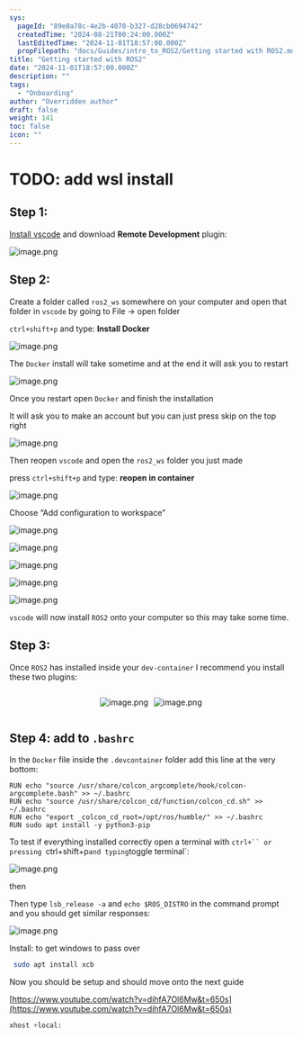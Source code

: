 ```yaml
---
sys:
  pageId: "89e0a78c-4e2b-4070-b327-d28cb0694742"
  createdTime: "2024-08-21T00:24:00.000Z"
  lastEditedTime: "2024-11-01T18:57:00.000Z"
  propFilepath: "docs/Guides/intro_to_ROS2/Getting started with ROS2.md"
title: "Getting started with ROS2"
date: "2024-11-01T18:57:00.000Z"
description: ""
tags:
  - "Onboarding"
author: "Overridden author"
draft: false
weight: 141
toc: false
icon: ""
---
```


# TODO: add wsl install

## Step 1:

[Install vscode](https://code.visualstudio.com/download) and download **Remote Development** plugin:

![image.png](https://prod-files-secure.s3.us-west-2.amazonaws.com/d518164a-d88e-44d1-a4ee-3adb3bd8bce0/efb52993-1881-4a40-b95e-6f020334f022/image.png?X-Amz-Algorithm=AWS4-HMAC-SHA256&X-Amz-Content-Sha256=UNSIGNED-PAYLOAD&X-Amz-Credential=ASIAZI2LB466RFDRT2ZJ%2F20250428%2Fus-west-2%2Fs3%2Faws4_request&X-Amz-Date=20250428T133325Z&X-Amz-Expires=3600&X-Amz-Security-Token=IQoJb3JpZ2luX2VjEN7%2F%2F%2F%2F%2F%2F%2F%2F%2F%2FwEaCXVzLXdlc3QtMiJIMEYCIQCxatrfdoTIy3BUHGGl3NXq%2F7%2FclI65bAzgaWIn2BV3lgIhAOmp8UjkzmNjzsw%2FUQ2rt92Tjv%2BuJp9TJ%2Br00HYf0%2F6NKv8DCHYQABoMNjM3NDIzMTgzODA1Igze8MrXUSBkG%2Fl%2BVkIq3APBJBagZQSE0AHOaY8cOPOgt6u%2F9rC0e8vf7Vc%2FiumyYfQRlboj0iHt9hHubRYpcFsZLXLQ7xEZ31BzlIP0yy3CQROJs4PqhGA5B48pXkodwEwhEkzpYwHusf81H1w2u5zHQAZGyCp4zwTrnDIGhDPaL88VIakrlmxf7Qwl6PJB5IfJSgQmV4x%2BsI7Ztbf4M%2BM98775q9IdOQq6ao682ArdZnK1GRb1WPvMP6W2rZZIiOEykaSSiXOcasVKmRwdQ4I95q1WJ7B32cApCHIVAA1e%2Bk9QnEiYcBo1znQdsEAUpCNJ3LKEgu6AR5wuERMGEvlUp%2F439eBhiew1b3zS48BHguUlD7mTiEiMqkb4rJd%2FX2dx2BBRElRDKHrQmT4%2FjYSxzru8acx3Oe6t3Q6r20bAPCh%2FDsGGN6jhYwSz37bXy57rbtGrALtFb13dGaverYHyo2qrjzCXK2PRSZIOKnol7mVCcqYY3QahYaGXKDTas4GGcrH6S%2BfM8QId%2B5apc9v24rTjpbiri2qgzRGzqzg9CA3mJ3%2F4GCjauAT2zQzKSVLKNt6VntVMwwszK1E8FePIgbd4N74rYoy%2BMrk5BxW4b41%2FcunqSDCKENU0P1%2FOjKbs7gp7ebuzlDaROTD%2Bgr7ABjqkAe6u%2BRGCfMfhE%2BPcW370JPrIiPlADqzpLTClouLhB151w90ndqpnqApHoe3W3hl5Lovssn%2FsFvKaq6jCvpVUJPHJySZ9psvNFQHZu%2FADsgzM8Fflo4X9gZqA7NaZ1oVOqpAdYhzBEKmVfOMYbWP7vP3aMgyHhVBTCL5ofbh7gxBoR21O5mfoIDAADBD6GLCopovpLR4PgoFtLRPCTDlIHACmy93S&X-Amz-Signature=46531fcac33d7f218c8dce9c9a853a7c393382291587dd300e695abfc54eeee0&X-Amz-SignedHeaders=host&x-id=GetObject)

## Step 2:

Create a folder called `ros2_ws` somewhere on your computer and open that folder in `vscode` by going to File → open folder 

`ctrl+shift+p` and type: **Install Docker**

![image.png](https://prod-files-secure.s3.us-west-2.amazonaws.com/d518164a-d88e-44d1-a4ee-3adb3bd8bce0/2269dc0e-1cd5-47ff-bceb-c04ad9b2eab0/image.png?X-Amz-Algorithm=AWS4-HMAC-SHA256&X-Amz-Content-Sha256=UNSIGNED-PAYLOAD&X-Amz-Credential=ASIAZI2LB466RFDRT2ZJ%2F20250428%2Fus-west-2%2Fs3%2Faws4_request&X-Amz-Date=20250428T133325Z&X-Amz-Expires=3600&X-Amz-Security-Token=IQoJb3JpZ2luX2VjEN7%2F%2F%2F%2F%2F%2F%2F%2F%2F%2FwEaCXVzLXdlc3QtMiJIMEYCIQCxatrfdoTIy3BUHGGl3NXq%2F7%2FclI65bAzgaWIn2BV3lgIhAOmp8UjkzmNjzsw%2FUQ2rt92Tjv%2BuJp9TJ%2Br00HYf0%2F6NKv8DCHYQABoMNjM3NDIzMTgzODA1Igze8MrXUSBkG%2Fl%2BVkIq3APBJBagZQSE0AHOaY8cOPOgt6u%2F9rC0e8vf7Vc%2FiumyYfQRlboj0iHt9hHubRYpcFsZLXLQ7xEZ31BzlIP0yy3CQROJs4PqhGA5B48pXkodwEwhEkzpYwHusf81H1w2u5zHQAZGyCp4zwTrnDIGhDPaL88VIakrlmxf7Qwl6PJB5IfJSgQmV4x%2BsI7Ztbf4M%2BM98775q9IdOQq6ao682ArdZnK1GRb1WPvMP6W2rZZIiOEykaSSiXOcasVKmRwdQ4I95q1WJ7B32cApCHIVAA1e%2Bk9QnEiYcBo1znQdsEAUpCNJ3LKEgu6AR5wuERMGEvlUp%2F439eBhiew1b3zS48BHguUlD7mTiEiMqkb4rJd%2FX2dx2BBRElRDKHrQmT4%2FjYSxzru8acx3Oe6t3Q6r20bAPCh%2FDsGGN6jhYwSz37bXy57rbtGrALtFb13dGaverYHyo2qrjzCXK2PRSZIOKnol7mVCcqYY3QahYaGXKDTas4GGcrH6S%2BfM8QId%2B5apc9v24rTjpbiri2qgzRGzqzg9CA3mJ3%2F4GCjauAT2zQzKSVLKNt6VntVMwwszK1E8FePIgbd4N74rYoy%2BMrk5BxW4b41%2FcunqSDCKENU0P1%2FOjKbs7gp7ebuzlDaROTD%2Bgr7ABjqkAe6u%2BRGCfMfhE%2BPcW370JPrIiPlADqzpLTClouLhB151w90ndqpnqApHoe3W3hl5Lovssn%2FsFvKaq6jCvpVUJPHJySZ9psvNFQHZu%2FADsgzM8Fflo4X9gZqA7NaZ1oVOqpAdYhzBEKmVfOMYbWP7vP3aMgyHhVBTCL5ofbh7gxBoR21O5mfoIDAADBD6GLCopovpLR4PgoFtLRPCTDlIHACmy93S&X-Amz-Signature=68d4bcdcf5e83ef8b43f48fc767c5ee1a0b144d020293801eb5e83afb5f4ee35&X-Amz-SignedHeaders=host&x-id=GetObject)

The `Docker` install will take sometime and at the end it will ask you to restart

![image.png](https://prod-files-secure.s3.us-west-2.amazonaws.com/d518164a-d88e-44d1-a4ee-3adb3bd8bce0/ed233f78-be33-4b1f-b89c-9c346c0e961e/image.png?X-Amz-Algorithm=AWS4-HMAC-SHA256&X-Amz-Content-Sha256=UNSIGNED-PAYLOAD&X-Amz-Credential=ASIAZI2LB466RFDRT2ZJ%2F20250428%2Fus-west-2%2Fs3%2Faws4_request&X-Amz-Date=20250428T133325Z&X-Amz-Expires=3600&X-Amz-Security-Token=IQoJb3JpZ2luX2VjEN7%2F%2F%2F%2F%2F%2F%2F%2F%2F%2FwEaCXVzLXdlc3QtMiJIMEYCIQCxatrfdoTIy3BUHGGl3NXq%2F7%2FclI65bAzgaWIn2BV3lgIhAOmp8UjkzmNjzsw%2FUQ2rt92Tjv%2BuJp9TJ%2Br00HYf0%2F6NKv8DCHYQABoMNjM3NDIzMTgzODA1Igze8MrXUSBkG%2Fl%2BVkIq3APBJBagZQSE0AHOaY8cOPOgt6u%2F9rC0e8vf7Vc%2FiumyYfQRlboj0iHt9hHubRYpcFsZLXLQ7xEZ31BzlIP0yy3CQROJs4PqhGA5B48pXkodwEwhEkzpYwHusf81H1w2u5zHQAZGyCp4zwTrnDIGhDPaL88VIakrlmxf7Qwl6PJB5IfJSgQmV4x%2BsI7Ztbf4M%2BM98775q9IdOQq6ao682ArdZnK1GRb1WPvMP6W2rZZIiOEykaSSiXOcasVKmRwdQ4I95q1WJ7B32cApCHIVAA1e%2Bk9QnEiYcBo1znQdsEAUpCNJ3LKEgu6AR5wuERMGEvlUp%2F439eBhiew1b3zS48BHguUlD7mTiEiMqkb4rJd%2FX2dx2BBRElRDKHrQmT4%2FjYSxzru8acx3Oe6t3Q6r20bAPCh%2FDsGGN6jhYwSz37bXy57rbtGrALtFb13dGaverYHyo2qrjzCXK2PRSZIOKnol7mVCcqYY3QahYaGXKDTas4GGcrH6S%2BfM8QId%2B5apc9v24rTjpbiri2qgzRGzqzg9CA3mJ3%2F4GCjauAT2zQzKSVLKNt6VntVMwwszK1E8FePIgbd4N74rYoy%2BMrk5BxW4b41%2FcunqSDCKENU0P1%2FOjKbs7gp7ebuzlDaROTD%2Bgr7ABjqkAe6u%2BRGCfMfhE%2BPcW370JPrIiPlADqzpLTClouLhB151w90ndqpnqApHoe3W3hl5Lovssn%2FsFvKaq6jCvpVUJPHJySZ9psvNFQHZu%2FADsgzM8Fflo4X9gZqA7NaZ1oVOqpAdYhzBEKmVfOMYbWP7vP3aMgyHhVBTCL5ofbh7gxBoR21O5mfoIDAADBD6GLCopovpLR4PgoFtLRPCTDlIHACmy93S&X-Amz-Signature=9c953bcc1dd623c2c62fe2d7f01e663806988ac8b915a85d985de241c20e0d66&X-Amz-SignedHeaders=host&x-id=GetObject)

Once you restart open `Docker` and finish the installation

It will ask you to make an account but you can just press skip on the top right

![image.png](https://prod-files-secure.s3.us-west-2.amazonaws.com/d518164a-d88e-44d1-a4ee-3adb3bd8bce0/21010ad9-1659-4fd9-9f59-9932a09b2a3d/image.png?X-Amz-Algorithm=AWS4-HMAC-SHA256&X-Amz-Content-Sha256=UNSIGNED-PAYLOAD&X-Amz-Credential=ASIAZI2LB466RFDRT2ZJ%2F20250428%2Fus-west-2%2Fs3%2Faws4_request&X-Amz-Date=20250428T133325Z&X-Amz-Expires=3600&X-Amz-Security-Token=IQoJb3JpZ2luX2VjEN7%2F%2F%2F%2F%2F%2F%2F%2F%2F%2FwEaCXVzLXdlc3QtMiJIMEYCIQCxatrfdoTIy3BUHGGl3NXq%2F7%2FclI65bAzgaWIn2BV3lgIhAOmp8UjkzmNjzsw%2FUQ2rt92Tjv%2BuJp9TJ%2Br00HYf0%2F6NKv8DCHYQABoMNjM3NDIzMTgzODA1Igze8MrXUSBkG%2Fl%2BVkIq3APBJBagZQSE0AHOaY8cOPOgt6u%2F9rC0e8vf7Vc%2FiumyYfQRlboj0iHt9hHubRYpcFsZLXLQ7xEZ31BzlIP0yy3CQROJs4PqhGA5B48pXkodwEwhEkzpYwHusf81H1w2u5zHQAZGyCp4zwTrnDIGhDPaL88VIakrlmxf7Qwl6PJB5IfJSgQmV4x%2BsI7Ztbf4M%2BM98775q9IdOQq6ao682ArdZnK1GRb1WPvMP6W2rZZIiOEykaSSiXOcasVKmRwdQ4I95q1WJ7B32cApCHIVAA1e%2Bk9QnEiYcBo1znQdsEAUpCNJ3LKEgu6AR5wuERMGEvlUp%2F439eBhiew1b3zS48BHguUlD7mTiEiMqkb4rJd%2FX2dx2BBRElRDKHrQmT4%2FjYSxzru8acx3Oe6t3Q6r20bAPCh%2FDsGGN6jhYwSz37bXy57rbtGrALtFb13dGaverYHyo2qrjzCXK2PRSZIOKnol7mVCcqYY3QahYaGXKDTas4GGcrH6S%2BfM8QId%2B5apc9v24rTjpbiri2qgzRGzqzg9CA3mJ3%2F4GCjauAT2zQzKSVLKNt6VntVMwwszK1E8FePIgbd4N74rYoy%2BMrk5BxW4b41%2FcunqSDCKENU0P1%2FOjKbs7gp7ebuzlDaROTD%2Bgr7ABjqkAe6u%2BRGCfMfhE%2BPcW370JPrIiPlADqzpLTClouLhB151w90ndqpnqApHoe3W3hl5Lovssn%2FsFvKaq6jCvpVUJPHJySZ9psvNFQHZu%2FADsgzM8Fflo4X9gZqA7NaZ1oVOqpAdYhzBEKmVfOMYbWP7vP3aMgyHhVBTCL5ofbh7gxBoR21O5mfoIDAADBD6GLCopovpLR4PgoFtLRPCTDlIHACmy93S&X-Amz-Signature=d00cde2db0a5879af9ac2695d73e1d72f64488c2ba07c5f8b730e35a895884a1&X-Amz-SignedHeaders=host&x-id=GetObject)

Then reopen `vscode` and open the `ros2_ws` folder you just made

press `ctrl+shift+p` and type: **reopen in container**

![image.png](https://prod-files-secure.s3.us-west-2.amazonaws.com/d518164a-d88e-44d1-a4ee-3adb3bd8bce0/4e93b8c2-41ad-488c-8095-c74205196118/image.png?X-Amz-Algorithm=AWS4-HMAC-SHA256&X-Amz-Content-Sha256=UNSIGNED-PAYLOAD&X-Amz-Credential=ASIAZI2LB466RFDRT2ZJ%2F20250428%2Fus-west-2%2Fs3%2Faws4_request&X-Amz-Date=20250428T133325Z&X-Amz-Expires=3600&X-Amz-Security-Token=IQoJb3JpZ2luX2VjEN7%2F%2F%2F%2F%2F%2F%2F%2F%2F%2FwEaCXVzLXdlc3QtMiJIMEYCIQCxatrfdoTIy3BUHGGl3NXq%2F7%2FclI65bAzgaWIn2BV3lgIhAOmp8UjkzmNjzsw%2FUQ2rt92Tjv%2BuJp9TJ%2Br00HYf0%2F6NKv8DCHYQABoMNjM3NDIzMTgzODA1Igze8MrXUSBkG%2Fl%2BVkIq3APBJBagZQSE0AHOaY8cOPOgt6u%2F9rC0e8vf7Vc%2FiumyYfQRlboj0iHt9hHubRYpcFsZLXLQ7xEZ31BzlIP0yy3CQROJs4PqhGA5B48pXkodwEwhEkzpYwHusf81H1w2u5zHQAZGyCp4zwTrnDIGhDPaL88VIakrlmxf7Qwl6PJB5IfJSgQmV4x%2BsI7Ztbf4M%2BM98775q9IdOQq6ao682ArdZnK1GRb1WPvMP6W2rZZIiOEykaSSiXOcasVKmRwdQ4I95q1WJ7B32cApCHIVAA1e%2Bk9QnEiYcBo1znQdsEAUpCNJ3LKEgu6AR5wuERMGEvlUp%2F439eBhiew1b3zS48BHguUlD7mTiEiMqkb4rJd%2FX2dx2BBRElRDKHrQmT4%2FjYSxzru8acx3Oe6t3Q6r20bAPCh%2FDsGGN6jhYwSz37bXy57rbtGrALtFb13dGaverYHyo2qrjzCXK2PRSZIOKnol7mVCcqYY3QahYaGXKDTas4GGcrH6S%2BfM8QId%2B5apc9v24rTjpbiri2qgzRGzqzg9CA3mJ3%2F4GCjauAT2zQzKSVLKNt6VntVMwwszK1E8FePIgbd4N74rYoy%2BMrk5BxW4b41%2FcunqSDCKENU0P1%2FOjKbs7gp7ebuzlDaROTD%2Bgr7ABjqkAe6u%2BRGCfMfhE%2BPcW370JPrIiPlADqzpLTClouLhB151w90ndqpnqApHoe3W3hl5Lovssn%2FsFvKaq6jCvpVUJPHJySZ9psvNFQHZu%2FADsgzM8Fflo4X9gZqA7NaZ1oVOqpAdYhzBEKmVfOMYbWP7vP3aMgyHhVBTCL5ofbh7gxBoR21O5mfoIDAADBD6GLCopovpLR4PgoFtLRPCTDlIHACmy93S&X-Amz-Signature=812c815d07f317835ff498ade929d74048f5f882217423671cc194be1e6c202d&X-Amz-SignedHeaders=host&x-id=GetObject)

Choose “Add configuration to workspace”

![image.png](https://prod-files-secure.s3.us-west-2.amazonaws.com/d518164a-d88e-44d1-a4ee-3adb3bd8bce0/9560b282-5060-4989-ba37-97e7b2c22476/image.png?X-Amz-Algorithm=AWS4-HMAC-SHA256&X-Amz-Content-Sha256=UNSIGNED-PAYLOAD&X-Amz-Credential=ASIAZI2LB466RFDRT2ZJ%2F20250428%2Fus-west-2%2Fs3%2Faws4_request&X-Amz-Date=20250428T133325Z&X-Amz-Expires=3600&X-Amz-Security-Token=IQoJb3JpZ2luX2VjEN7%2F%2F%2F%2F%2F%2F%2F%2F%2F%2FwEaCXVzLXdlc3QtMiJIMEYCIQCxatrfdoTIy3BUHGGl3NXq%2F7%2FclI65bAzgaWIn2BV3lgIhAOmp8UjkzmNjzsw%2FUQ2rt92Tjv%2BuJp9TJ%2Br00HYf0%2F6NKv8DCHYQABoMNjM3NDIzMTgzODA1Igze8MrXUSBkG%2Fl%2BVkIq3APBJBagZQSE0AHOaY8cOPOgt6u%2F9rC0e8vf7Vc%2FiumyYfQRlboj0iHt9hHubRYpcFsZLXLQ7xEZ31BzlIP0yy3CQROJs4PqhGA5B48pXkodwEwhEkzpYwHusf81H1w2u5zHQAZGyCp4zwTrnDIGhDPaL88VIakrlmxf7Qwl6PJB5IfJSgQmV4x%2BsI7Ztbf4M%2BM98775q9IdOQq6ao682ArdZnK1GRb1WPvMP6W2rZZIiOEykaSSiXOcasVKmRwdQ4I95q1WJ7B32cApCHIVAA1e%2Bk9QnEiYcBo1znQdsEAUpCNJ3LKEgu6AR5wuERMGEvlUp%2F439eBhiew1b3zS48BHguUlD7mTiEiMqkb4rJd%2FX2dx2BBRElRDKHrQmT4%2FjYSxzru8acx3Oe6t3Q6r20bAPCh%2FDsGGN6jhYwSz37bXy57rbtGrALtFb13dGaverYHyo2qrjzCXK2PRSZIOKnol7mVCcqYY3QahYaGXKDTas4GGcrH6S%2BfM8QId%2B5apc9v24rTjpbiri2qgzRGzqzg9CA3mJ3%2F4GCjauAT2zQzKSVLKNt6VntVMwwszK1E8FePIgbd4N74rYoy%2BMrk5BxW4b41%2FcunqSDCKENU0P1%2FOjKbs7gp7ebuzlDaROTD%2Bgr7ABjqkAe6u%2BRGCfMfhE%2BPcW370JPrIiPlADqzpLTClouLhB151w90ndqpnqApHoe3W3hl5Lovssn%2FsFvKaq6jCvpVUJPHJySZ9psvNFQHZu%2FADsgzM8Fflo4X9gZqA7NaZ1oVOqpAdYhzBEKmVfOMYbWP7vP3aMgyHhVBTCL5ofbh7gxBoR21O5mfoIDAADBD6GLCopovpLR4PgoFtLRPCTDlIHACmy93S&X-Amz-Signature=948dfbfea7bcae914d6026f60122d2cb37ab6a2cb57b48b055e4485c56730df1&X-Amz-SignedHeaders=host&x-id=GetObject)

![image.png](https://prod-files-secure.s3.us-west-2.amazonaws.com/d518164a-d88e-44d1-a4ee-3adb3bd8bce0/2ee63f81-886b-48e8-a553-dc6e5eac99e4/image.png?X-Amz-Algorithm=AWS4-HMAC-SHA256&X-Amz-Content-Sha256=UNSIGNED-PAYLOAD&X-Amz-Credential=ASIAZI2LB466RFDRT2ZJ%2F20250428%2Fus-west-2%2Fs3%2Faws4_request&X-Amz-Date=20250428T133325Z&X-Amz-Expires=3600&X-Amz-Security-Token=IQoJb3JpZ2luX2VjEN7%2F%2F%2F%2F%2F%2F%2F%2F%2F%2FwEaCXVzLXdlc3QtMiJIMEYCIQCxatrfdoTIy3BUHGGl3NXq%2F7%2FclI65bAzgaWIn2BV3lgIhAOmp8UjkzmNjzsw%2FUQ2rt92Tjv%2BuJp9TJ%2Br00HYf0%2F6NKv8DCHYQABoMNjM3NDIzMTgzODA1Igze8MrXUSBkG%2Fl%2BVkIq3APBJBagZQSE0AHOaY8cOPOgt6u%2F9rC0e8vf7Vc%2FiumyYfQRlboj0iHt9hHubRYpcFsZLXLQ7xEZ31BzlIP0yy3CQROJs4PqhGA5B48pXkodwEwhEkzpYwHusf81H1w2u5zHQAZGyCp4zwTrnDIGhDPaL88VIakrlmxf7Qwl6PJB5IfJSgQmV4x%2BsI7Ztbf4M%2BM98775q9IdOQq6ao682ArdZnK1GRb1WPvMP6W2rZZIiOEykaSSiXOcasVKmRwdQ4I95q1WJ7B32cApCHIVAA1e%2Bk9QnEiYcBo1znQdsEAUpCNJ3LKEgu6AR5wuERMGEvlUp%2F439eBhiew1b3zS48BHguUlD7mTiEiMqkb4rJd%2FX2dx2BBRElRDKHrQmT4%2FjYSxzru8acx3Oe6t3Q6r20bAPCh%2FDsGGN6jhYwSz37bXy57rbtGrALtFb13dGaverYHyo2qrjzCXK2PRSZIOKnol7mVCcqYY3QahYaGXKDTas4GGcrH6S%2BfM8QId%2B5apc9v24rTjpbiri2qgzRGzqzg9CA3mJ3%2F4GCjauAT2zQzKSVLKNt6VntVMwwszK1E8FePIgbd4N74rYoy%2BMrk5BxW4b41%2FcunqSDCKENU0P1%2FOjKbs7gp7ebuzlDaROTD%2Bgr7ABjqkAe6u%2BRGCfMfhE%2BPcW370JPrIiPlADqzpLTClouLhB151w90ndqpnqApHoe3W3hl5Lovssn%2FsFvKaq6jCvpVUJPHJySZ9psvNFQHZu%2FADsgzM8Fflo4X9gZqA7NaZ1oVOqpAdYhzBEKmVfOMYbWP7vP3aMgyHhVBTCL5ofbh7gxBoR21O5mfoIDAADBD6GLCopovpLR4PgoFtLRPCTDlIHACmy93S&X-Amz-Signature=43931b2612004f95c0a439e7d7a0e2d78a67ecb2aae7bbf1fa66b272abb8a21c&X-Amz-SignedHeaders=host&x-id=GetObject)

![image.png](https://prod-files-secure.s3.us-west-2.amazonaws.com/d518164a-d88e-44d1-a4ee-3adb3bd8bce0/ae1580b2-b048-407e-aed9-b584224a7a04/image.png?X-Amz-Algorithm=AWS4-HMAC-SHA256&X-Amz-Content-Sha256=UNSIGNED-PAYLOAD&X-Amz-Credential=ASIAZI2LB466RFDRT2ZJ%2F20250428%2Fus-west-2%2Fs3%2Faws4_request&X-Amz-Date=20250428T133325Z&X-Amz-Expires=3600&X-Amz-Security-Token=IQoJb3JpZ2luX2VjEN7%2F%2F%2F%2F%2F%2F%2F%2F%2F%2FwEaCXVzLXdlc3QtMiJIMEYCIQCxatrfdoTIy3BUHGGl3NXq%2F7%2FclI65bAzgaWIn2BV3lgIhAOmp8UjkzmNjzsw%2FUQ2rt92Tjv%2BuJp9TJ%2Br00HYf0%2F6NKv8DCHYQABoMNjM3NDIzMTgzODA1Igze8MrXUSBkG%2Fl%2BVkIq3APBJBagZQSE0AHOaY8cOPOgt6u%2F9rC0e8vf7Vc%2FiumyYfQRlboj0iHt9hHubRYpcFsZLXLQ7xEZ31BzlIP0yy3CQROJs4PqhGA5B48pXkodwEwhEkzpYwHusf81H1w2u5zHQAZGyCp4zwTrnDIGhDPaL88VIakrlmxf7Qwl6PJB5IfJSgQmV4x%2BsI7Ztbf4M%2BM98775q9IdOQq6ao682ArdZnK1GRb1WPvMP6W2rZZIiOEykaSSiXOcasVKmRwdQ4I95q1WJ7B32cApCHIVAA1e%2Bk9QnEiYcBo1znQdsEAUpCNJ3LKEgu6AR5wuERMGEvlUp%2F439eBhiew1b3zS48BHguUlD7mTiEiMqkb4rJd%2FX2dx2BBRElRDKHrQmT4%2FjYSxzru8acx3Oe6t3Q6r20bAPCh%2FDsGGN6jhYwSz37bXy57rbtGrALtFb13dGaverYHyo2qrjzCXK2PRSZIOKnol7mVCcqYY3QahYaGXKDTas4GGcrH6S%2BfM8QId%2B5apc9v24rTjpbiri2qgzRGzqzg9CA3mJ3%2F4GCjauAT2zQzKSVLKNt6VntVMwwszK1E8FePIgbd4N74rYoy%2BMrk5BxW4b41%2FcunqSDCKENU0P1%2FOjKbs7gp7ebuzlDaROTD%2Bgr7ABjqkAe6u%2BRGCfMfhE%2BPcW370JPrIiPlADqzpLTClouLhB151w90ndqpnqApHoe3W3hl5Lovssn%2FsFvKaq6jCvpVUJPHJySZ9psvNFQHZu%2FADsgzM8Fflo4X9gZqA7NaZ1oVOqpAdYhzBEKmVfOMYbWP7vP3aMgyHhVBTCL5ofbh7gxBoR21O5mfoIDAADBD6GLCopovpLR4PgoFtLRPCTDlIHACmy93S&X-Amz-Signature=04fe633a9152d608203c042e55019b6a7432e801fc6c63d4c50e77a59d9c4bca&X-Amz-SignedHeaders=host&x-id=GetObject)

![image.png](https://prod-files-secure.s3.us-west-2.amazonaws.com/d518164a-d88e-44d1-a4ee-3adb3bd8bce0/53255b28-f75e-430f-b9e3-c0ac8577e42b/image.png?X-Amz-Algorithm=AWS4-HMAC-SHA256&X-Amz-Content-Sha256=UNSIGNED-PAYLOAD&X-Amz-Credential=ASIAZI2LB466RFDRT2ZJ%2F20250428%2Fus-west-2%2Fs3%2Faws4_request&X-Amz-Date=20250428T133325Z&X-Amz-Expires=3600&X-Amz-Security-Token=IQoJb3JpZ2luX2VjEN7%2F%2F%2F%2F%2F%2F%2F%2F%2F%2FwEaCXVzLXdlc3QtMiJIMEYCIQCxatrfdoTIy3BUHGGl3NXq%2F7%2FclI65bAzgaWIn2BV3lgIhAOmp8UjkzmNjzsw%2FUQ2rt92Tjv%2BuJp9TJ%2Br00HYf0%2F6NKv8DCHYQABoMNjM3NDIzMTgzODA1Igze8MrXUSBkG%2Fl%2BVkIq3APBJBagZQSE0AHOaY8cOPOgt6u%2F9rC0e8vf7Vc%2FiumyYfQRlboj0iHt9hHubRYpcFsZLXLQ7xEZ31BzlIP0yy3CQROJs4PqhGA5B48pXkodwEwhEkzpYwHusf81H1w2u5zHQAZGyCp4zwTrnDIGhDPaL88VIakrlmxf7Qwl6PJB5IfJSgQmV4x%2BsI7Ztbf4M%2BM98775q9IdOQq6ao682ArdZnK1GRb1WPvMP6W2rZZIiOEykaSSiXOcasVKmRwdQ4I95q1WJ7B32cApCHIVAA1e%2Bk9QnEiYcBo1znQdsEAUpCNJ3LKEgu6AR5wuERMGEvlUp%2F439eBhiew1b3zS48BHguUlD7mTiEiMqkb4rJd%2FX2dx2BBRElRDKHrQmT4%2FjYSxzru8acx3Oe6t3Q6r20bAPCh%2FDsGGN6jhYwSz37bXy57rbtGrALtFb13dGaverYHyo2qrjzCXK2PRSZIOKnol7mVCcqYY3QahYaGXKDTas4GGcrH6S%2BfM8QId%2B5apc9v24rTjpbiri2qgzRGzqzg9CA3mJ3%2F4GCjauAT2zQzKSVLKNt6VntVMwwszK1E8FePIgbd4N74rYoy%2BMrk5BxW4b41%2FcunqSDCKENU0P1%2FOjKbs7gp7ebuzlDaROTD%2Bgr7ABjqkAe6u%2BRGCfMfhE%2BPcW370JPrIiPlADqzpLTClouLhB151w90ndqpnqApHoe3W3hl5Lovssn%2FsFvKaq6jCvpVUJPHJySZ9psvNFQHZu%2FADsgzM8Fflo4X9gZqA7NaZ1oVOqpAdYhzBEKmVfOMYbWP7vP3aMgyHhVBTCL5ofbh7gxBoR21O5mfoIDAADBD6GLCopovpLR4PgoFtLRPCTDlIHACmy93S&X-Amz-Signature=2b06d4d2c487f514b52dfdfe179a13989b0ba844c2da5603cd150d56e3e07b82&X-Amz-SignedHeaders=host&x-id=GetObject)

![image.png](https://prod-files-secure.s3.us-west-2.amazonaws.com/d518164a-d88e-44d1-a4ee-3adb3bd8bce0/7c562767-5af9-4ffb-97d1-327bcdf4ee00/image.png?X-Amz-Algorithm=AWS4-HMAC-SHA256&X-Amz-Content-Sha256=UNSIGNED-PAYLOAD&X-Amz-Credential=ASIAZI2LB466RFDRT2ZJ%2F20250428%2Fus-west-2%2Fs3%2Faws4_request&X-Amz-Date=20250428T133325Z&X-Amz-Expires=3600&X-Amz-Security-Token=IQoJb3JpZ2luX2VjEN7%2F%2F%2F%2F%2F%2F%2F%2F%2F%2FwEaCXVzLXdlc3QtMiJIMEYCIQCxatrfdoTIy3BUHGGl3NXq%2F7%2FclI65bAzgaWIn2BV3lgIhAOmp8UjkzmNjzsw%2FUQ2rt92Tjv%2BuJp9TJ%2Br00HYf0%2F6NKv8DCHYQABoMNjM3NDIzMTgzODA1Igze8MrXUSBkG%2Fl%2BVkIq3APBJBagZQSE0AHOaY8cOPOgt6u%2F9rC0e8vf7Vc%2FiumyYfQRlboj0iHt9hHubRYpcFsZLXLQ7xEZ31BzlIP0yy3CQROJs4PqhGA5B48pXkodwEwhEkzpYwHusf81H1w2u5zHQAZGyCp4zwTrnDIGhDPaL88VIakrlmxf7Qwl6PJB5IfJSgQmV4x%2BsI7Ztbf4M%2BM98775q9IdOQq6ao682ArdZnK1GRb1WPvMP6W2rZZIiOEykaSSiXOcasVKmRwdQ4I95q1WJ7B32cApCHIVAA1e%2Bk9QnEiYcBo1znQdsEAUpCNJ3LKEgu6AR5wuERMGEvlUp%2F439eBhiew1b3zS48BHguUlD7mTiEiMqkb4rJd%2FX2dx2BBRElRDKHrQmT4%2FjYSxzru8acx3Oe6t3Q6r20bAPCh%2FDsGGN6jhYwSz37bXy57rbtGrALtFb13dGaverYHyo2qrjzCXK2PRSZIOKnol7mVCcqYY3QahYaGXKDTas4GGcrH6S%2BfM8QId%2B5apc9v24rTjpbiri2qgzRGzqzg9CA3mJ3%2F4GCjauAT2zQzKSVLKNt6VntVMwwszK1E8FePIgbd4N74rYoy%2BMrk5BxW4b41%2FcunqSDCKENU0P1%2FOjKbs7gp7ebuzlDaROTD%2Bgr7ABjqkAe6u%2BRGCfMfhE%2BPcW370JPrIiPlADqzpLTClouLhB151w90ndqpnqApHoe3W3hl5Lovssn%2FsFvKaq6jCvpVUJPHJySZ9psvNFQHZu%2FADsgzM8Fflo4X9gZqA7NaZ1oVOqpAdYhzBEKmVfOMYbWP7vP3aMgyHhVBTCL5ofbh7gxBoR21O5mfoIDAADBD6GLCopovpLR4PgoFtLRPCTDlIHACmy93S&X-Amz-Signature=2e71b2112da37369bd5883756d127cee18ae7ef8c548d45e429644da9cd8efe8&X-Amz-SignedHeaders=host&x-id=GetObject)

`vscode` will now install `ROS2` onto your computer so this may take some time.

## Step 3:

Once `ROS2` has installed inside your `dev-container` I recommend you install these two plugins:

<div style="display: flex;flex-direction: row; column-gap:10px; max-width: 630px;justify-content: center;">
<div>

![image.png](https://prod-files-secure.s3.us-west-2.amazonaws.com/d518164a-d88e-44d1-a4ee-3adb3bd8bce0/3fc3d550-5a54-4ba1-ba6b-faa01cdb7369/image.png?X-Amz-Algorithm=AWS4-HMAC-SHA256&X-Amz-Content-Sha256=UNSIGNED-PAYLOAD&X-Amz-Credential=ASIAZI2LB466UTMMWVR4%2F20250428%2Fus-west-2%2Fs3%2Faws4_request&X-Amz-Date=20250428T133328Z&X-Amz-Expires=3600&X-Amz-Security-Token=IQoJb3JpZ2luX2VjEN7%2F%2F%2F%2F%2F%2F%2F%2F%2F%2FwEaCXVzLXdlc3QtMiJIMEYCIQCvqQaaTT1T4KH7%2BBcMfHfNE0GoOvhw4h2jGc7JthfOKgIhAJzzqgUEIptYOtVzcUf7NoGx5RZ5afPicYe6qfkZctkZKv8DCHcQABoMNjM3NDIzMTgzODA1IgyEJINF9HNwMoWEKToq3AMRuG%2B4qOjI2bdiogNj34uIswFxPn2rwdPO8l5NGxloocTF61mOGwj%2FiA8tdpcPbyv9JLt%2FuUTha1UiZKg3ebEgUnFUfC%2FPiNaNJxarZJsNXBo%2FvXH9OSMe06FTH9yvIXaIWJYFMXYNdrw60ahyBJN1jH0lGMFieHH0CM7ohI7augxoX5M4yrew5NVayJUuh0shkB%2BVD3IrUW0WSlF3z%2BHTOHEvg%2B2kyf%2FLOrbhOAwCcisA%2BY%2BWSg7EoIKogo0aPjsCJK8lJSWQrN4LQBcj8E7KGbgArN1gL%2FlwkodCZzMzz5BfkWDkUYJXrUoRLM8fYE8xRcTvCkNUJD7iZWz8doqIRHK2EwchFyA%2FDgJQSmEcAl4E91Ujes3nLq4P8dWBby%2B5uwTbP8x7AcUJdQkh633n%2Bu4MccSyacUoQsHrJdaDikYK8InGvxI7Y7NshKae97UsiaeLyWRZN3AGYkaVEyEXR6A9VNKkg85TAvKYK%2FFEO3elqGhAqi5zgcqLu1WTxAQpCwkbv6rNooINydwoPJEjHB9OctD6Gn6QsRqfNWdq%2Fnfwepew1kJDuL%2B41jAdBihkOzvfl7gTwv09JOB9bksRhr%2BxSqWq0O0lJmQGJMHc6mMY2modjgiby9bNADDGg77ABjqkAaD24jkMNpiMWJ5zHBzwY2R8BceDa2nnMcoHxTiFOGvTFkqAjKjZLq88kVqHDj33Eep0lxtL%2Bm9AcqQV%2FOzuauhwcTs6ykBlGG6AFxf2uPEHeBEMHFFyb5jbv%2BZ3Rd2J0APyy%2FXaQQXtrThvPINPk73qvA%2BBWgpNupFC8Yb0icEDfwvUE2POgbhU6lMq4xpewktr51KReTv9fmrQ599TfMxDwCQR&X-Amz-Signature=be4d00d0da56724d1b9a6f838a795998a1b3f42f55bb53960a9068af54d32f4f&X-Amz-SignedHeaders=host&x-id=GetObject)

</div>
<div>

![image.png](https://prod-files-secure.s3.us-west-2.amazonaws.com/d518164a-d88e-44d1-a4ee-3adb3bd8bce0/d994cc66-13c2-4093-a5a3-f84cf4601a82/image.png?X-Amz-Algorithm=AWS4-HMAC-SHA256&X-Amz-Content-Sha256=UNSIGNED-PAYLOAD&X-Amz-Credential=ASIAZI2LB46654Z6PHNM%2F20250428%2Fus-west-2%2Fs3%2Faws4_request&X-Amz-Date=20250428T133330Z&X-Amz-Expires=3600&X-Amz-Security-Token=IQoJb3JpZ2luX2VjEN7%2F%2F%2F%2F%2F%2F%2F%2F%2F%2FwEaCXVzLXdlc3QtMiJIMEYCIQD4PKShPSwmDJ7%2FgpsPwk%2FKfYZF4RDfBj%2FchoxJ4X0tPgIhAKwmK%2BsU0Z6r8pXjOEqOJWm6H0c%2B243OrSGDj%2BnaFcI2Kv8DCHcQABoMNjM3NDIzMTgzODA1IgxZNE38GnplaoIuDmwq3AN6AnRBOr9ssB7elTTgxJUwlCZClfxvoTPvbowD1P77bkeL3W5UUXXLvgo9HyvdJ97CHzY0z%2ByIIsfbJQ5FKlXWr%2Bc%2BK%2FTCgI%2B%2B5wBhMgqfRE48gnAISldbNObWc1QIQNXxZIgfilIibGZbUui6b%2B1Kk0ohD4O7V4BT9eZskZ3pfbWOJDM%2B2xwPPMBlrBB%2B8fBS0bixi%2FCfoOZq28IlKJyYvO%2BqQZdJc1XaitZ6SMxKX6LDPg%2B%2BQzR5oUUpAsM%2B%2Fb5OMeVm6genONMcn%2FvTJhVI49yLRC8pEBryXbmQhUrYCa8kkjIPqyVD735VpkKF%2BW6Tj3j0jL0ZmNd4rwI%2FmOQBIpYAvA29iWWJgGwftQv1hPjMnVa%2BU6TFwrUT7FfiwdSGcl9Jj9r9DTDBkQzS8YijYyIeGRlQfWhOUV3koc1tVOGv67%2BCEjekXyX3Vxz8EZAoAHMDU7DpR5%2BBw6ixLD6c6P2KM79wjc4ofrBkWn2XWUZYAIuf7l0nyoY8QXIafXbeKKeES%2BTJthe22bNaEjuzLZWY0lHjH0ouqetuAa8pKs%2F60hWPvaQCVpTjYmzEJZroLMzN%2FhVVRNyY532sD7GMt4oov0x8CGxJj5aLf%2BP%2BjuIN4UiGxN2qWoi9gTDmg77ABjqkAfwcuSEHuQsrjYQ6pG0jSSNOcvN8UuBDfcqC9vrLrFY%2BtICqiK9d1bO5KMIJMZprlTzNLHXGwKexcd76uWSi8dwvI5jSX%2Fq6zuY08FkVqJ8WrokRjdfkYRq8Gm1MO4AjR5E2EhLOviI6nWH7cS0%2B3R9E1JE%2FTx8pCZmWTP1ieyjcNznyKpaeQLcMWgJ7yCZ3BFVsH7Ft6vE14ZTybSqpzp1Qz9ug&X-Amz-Signature=cdabe073732bb209f3c1c022be83f40feded12454c3518d782ecbb817a311068&X-Amz-SignedHeaders=host&x-id=GetObject)

</div>
</div>

## Step 4: add to `.bashrc`

In the `Docker` file inside the `.devcontainer` folder add this line at the very bottom: 

```docker
RUN echo "source /usr/share/colcon_argcomplete/hook/colcon-argcomplete.bash" >> ~/.bashrc
RUN echo "source /usr/share/colcon_cd/function/colcon_cd.sh" >> ~/.bashrc
RUN echo "export _colcon_cd_root=/opt/ros/humble/" >> ~/.bashrc
RUN sudo apt install -y python3-pip 
```

To test if everything installed correctly open a terminal with `ctrl+`` or pressing `ctrl+shift+p` and typing `toggle terminal`:

![image.png](https://prod-files-secure.s3.us-west-2.amazonaws.com/d518164a-d88e-44d1-a4ee-3adb3bd8bce0/6a4943d8-b04e-4c02-9a58-775f3384d1a5/image.png?X-Amz-Algorithm=AWS4-HMAC-SHA256&X-Amz-Content-Sha256=UNSIGNED-PAYLOAD&X-Amz-Credential=ASIAZI2LB466RFDRT2ZJ%2F20250428%2Fus-west-2%2Fs3%2Faws4_request&X-Amz-Date=20250428T133325Z&X-Amz-Expires=3600&X-Amz-Security-Token=IQoJb3JpZ2luX2VjEN7%2F%2F%2F%2F%2F%2F%2F%2F%2F%2FwEaCXVzLXdlc3QtMiJIMEYCIQCxatrfdoTIy3BUHGGl3NXq%2F7%2FclI65bAzgaWIn2BV3lgIhAOmp8UjkzmNjzsw%2FUQ2rt92Tjv%2BuJp9TJ%2Br00HYf0%2F6NKv8DCHYQABoMNjM3NDIzMTgzODA1Igze8MrXUSBkG%2Fl%2BVkIq3APBJBagZQSE0AHOaY8cOPOgt6u%2F9rC0e8vf7Vc%2FiumyYfQRlboj0iHt9hHubRYpcFsZLXLQ7xEZ31BzlIP0yy3CQROJs4PqhGA5B48pXkodwEwhEkzpYwHusf81H1w2u5zHQAZGyCp4zwTrnDIGhDPaL88VIakrlmxf7Qwl6PJB5IfJSgQmV4x%2BsI7Ztbf4M%2BM98775q9IdOQq6ao682ArdZnK1GRb1WPvMP6W2rZZIiOEykaSSiXOcasVKmRwdQ4I95q1WJ7B32cApCHIVAA1e%2Bk9QnEiYcBo1znQdsEAUpCNJ3LKEgu6AR5wuERMGEvlUp%2F439eBhiew1b3zS48BHguUlD7mTiEiMqkb4rJd%2FX2dx2BBRElRDKHrQmT4%2FjYSxzru8acx3Oe6t3Q6r20bAPCh%2FDsGGN6jhYwSz37bXy57rbtGrALtFb13dGaverYHyo2qrjzCXK2PRSZIOKnol7mVCcqYY3QahYaGXKDTas4GGcrH6S%2BfM8QId%2B5apc9v24rTjpbiri2qgzRGzqzg9CA3mJ3%2F4GCjauAT2zQzKSVLKNt6VntVMwwszK1E8FePIgbd4N74rYoy%2BMrk5BxW4b41%2FcunqSDCKENU0P1%2FOjKbs7gp7ebuzlDaROTD%2Bgr7ABjqkAe6u%2BRGCfMfhE%2BPcW370JPrIiPlADqzpLTClouLhB151w90ndqpnqApHoe3W3hl5Lovssn%2FsFvKaq6jCvpVUJPHJySZ9psvNFQHZu%2FADsgzM8Fflo4X9gZqA7NaZ1oVOqpAdYhzBEKmVfOMYbWP7vP3aMgyHhVBTCL5ofbh7gxBoR21O5mfoIDAADBD6GLCopovpLR4PgoFtLRPCTDlIHACmy93S&X-Amz-Signature=bf3bc89b7c5e38063083805d0e948967fc4dec2d8a82ad9fdf1f1a8c88d92f8a&X-Amz-SignedHeaders=host&x-id=GetObject)

then 

Then type `lsb_release -a` and `echo $ROS_DISTRO` in the command prompt and you should get similar responses:

![image.png](https://prod-files-secure.s3.us-west-2.amazonaws.com/d518164a-d88e-44d1-a4ee-3adb3bd8bce0/3e635dec-a805-4e85-8b9e-d000e5b71a4e/image.png?X-Amz-Algorithm=AWS4-HMAC-SHA256&X-Amz-Content-Sha256=UNSIGNED-PAYLOAD&X-Amz-Credential=ASIAZI2LB466RFDRT2ZJ%2F20250428%2Fus-west-2%2Fs3%2Faws4_request&X-Amz-Date=20250428T133325Z&X-Amz-Expires=3600&X-Amz-Security-Token=IQoJb3JpZ2luX2VjEN7%2F%2F%2F%2F%2F%2F%2F%2F%2F%2FwEaCXVzLXdlc3QtMiJIMEYCIQCxatrfdoTIy3BUHGGl3NXq%2F7%2FclI65bAzgaWIn2BV3lgIhAOmp8UjkzmNjzsw%2FUQ2rt92Tjv%2BuJp9TJ%2Br00HYf0%2F6NKv8DCHYQABoMNjM3NDIzMTgzODA1Igze8MrXUSBkG%2Fl%2BVkIq3APBJBagZQSE0AHOaY8cOPOgt6u%2F9rC0e8vf7Vc%2FiumyYfQRlboj0iHt9hHubRYpcFsZLXLQ7xEZ31BzlIP0yy3CQROJs4PqhGA5B48pXkodwEwhEkzpYwHusf81H1w2u5zHQAZGyCp4zwTrnDIGhDPaL88VIakrlmxf7Qwl6PJB5IfJSgQmV4x%2BsI7Ztbf4M%2BM98775q9IdOQq6ao682ArdZnK1GRb1WPvMP6W2rZZIiOEykaSSiXOcasVKmRwdQ4I95q1WJ7B32cApCHIVAA1e%2Bk9QnEiYcBo1znQdsEAUpCNJ3LKEgu6AR5wuERMGEvlUp%2F439eBhiew1b3zS48BHguUlD7mTiEiMqkb4rJd%2FX2dx2BBRElRDKHrQmT4%2FjYSxzru8acx3Oe6t3Q6r20bAPCh%2FDsGGN6jhYwSz37bXy57rbtGrALtFb13dGaverYHyo2qrjzCXK2PRSZIOKnol7mVCcqYY3QahYaGXKDTas4GGcrH6S%2BfM8QId%2B5apc9v24rTjpbiri2qgzRGzqzg9CA3mJ3%2F4GCjauAT2zQzKSVLKNt6VntVMwwszK1E8FePIgbd4N74rYoy%2BMrk5BxW4b41%2FcunqSDCKENU0P1%2FOjKbs7gp7ebuzlDaROTD%2Bgr7ABjqkAe6u%2BRGCfMfhE%2BPcW370JPrIiPlADqzpLTClouLhB151w90ndqpnqApHoe3W3hl5Lovssn%2FsFvKaq6jCvpVUJPHJySZ9psvNFQHZu%2FADsgzM8Fflo4X9gZqA7NaZ1oVOqpAdYhzBEKmVfOMYbWP7vP3aMgyHhVBTCL5ofbh7gxBoR21O5mfoIDAADBD6GLCopovpLR4PgoFtLRPCTDlIHACmy93S&X-Amz-Signature=7e52a35ceb49b748e267accdbbe921dcb02f7b6e74478635335ec357c6dde056&X-Amz-SignedHeaders=host&x-id=GetObject)

Install:  to get windows to pass over

```bash
 sudo apt install xcb
```

Now you should be setup and should move onto the next guide 

[https://www.youtube.com/watch?v=dihfA7Ol6Mw&t=650s](https://www.youtube.com/watch?v=dihfA7Ol6Mw&t=650s)

```python
xhost +local:
```

